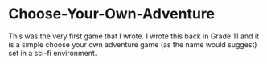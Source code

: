 # Choose-Your-Own-Adventure
This was the very first game that I wrote. I wrote this back in Grade 11 and it is a simple choose your own adventure game (as the name would suggest) set in a sci-fi environment.
